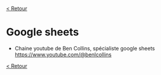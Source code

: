 [< Retour](../README.md)
# Google sheets

- Chaine youtube de Ben Collins, spécialiste google sheets
https://www.youtube.com/@benlcollins

[< Retour](../README.md)